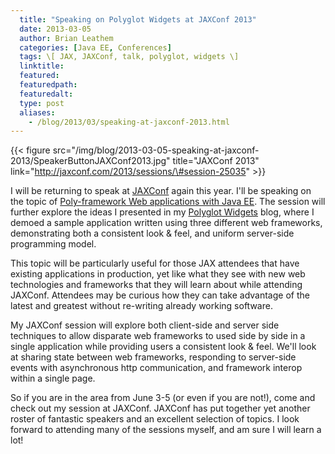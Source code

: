 ```yaml
---
  title: "Speaking on Polyglot Widgets at JAXConf 2013"
  date: 2013-03-05
  author: Brian Leathem
  categories: [Java EE, Conferences]
  tags: \[ JAX, JAXConf, talk, polyglot, widgets \]
  linktitle:
  featured:
  featuredpath:
  featuredalt:
  type: post
  aliases:
    - /blog/2013/03/speaking-at-jaxconf-2013.html
---
```


{{< figure src="/img/blog/2013-03-05-speaking-at-jaxconf-2013/SpeakerButtonJAXConf2013.jpg" title="JAXConf 2013" link="http://jaxconf.com/2013/sessions/\#session-25035" >}}

I will be returning to speak at [JAXConf](http://jaxconf.com) again this year. I'll be speaking on the topic of [Poly-framework Web applications with Java EE](http://jaxconf.com/2013/sessions/#session-25035). The session will further explore the ideas I presented in my [Polyglot Widgets](http://www.bleathem.ca/blog/2012/11/polyglot-widgets.html) blog, where I demoed a sample application written using three different web frameworks, demonstrating both a consistent look & feel, and uniform server-side programming model.

This topic will be particularly useful for those JAX attendees that have existing applications in production, yet like what they see with new web technologies and frameworks that they will learn about while attending JAXConf. Attendees may be curious how they can take advantage of the latest and greatest without re-writing already working software.

My JAXConf session will explore both client-side and server side techniques to allow disparate web frameworks to used side by side in a single application while providing users a consistent look & feel. We'll look at sharing state between web frameworks, responding to server-side events with asynchronous http communication, and framework interop within a single page.

So if you are in the area from June 3-5 (or even if you are not!), come and check out my session at JAXConf. JAXConf has put together yet another roster of fantastic speakers and an excellent selection of topics. I look forward to attending many of the sessions myself, and am sure I will learn a lot!
